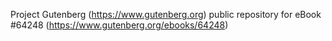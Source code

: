 Project Gutenberg (https://www.gutenberg.org) public repository for
eBook #64248 (https://www.gutenberg.org/ebooks/64248)
